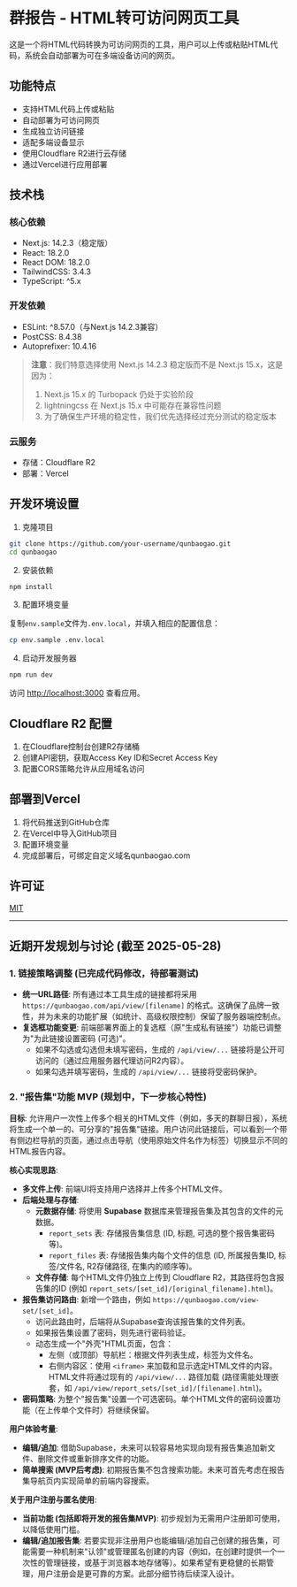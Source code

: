 # 群报告 - HTML转可访问网页工具

这是一个将HTML代码转换为可访问网页的工具，用户可以上传或粘贴HTML代码，系统会自动部署为可在多端设备访问的网页。

## 功能特点

- 支持HTML代码上传或粘贴
- 自动部署为可访问网页
- 生成独立访问链接
- 适配多端设备显示
- 使用Cloudflare R2进行云存储
- 通过Vercel进行应用部署

## 技术栈

### 核心依赖

- Next.js: 14.2.3（稳定版）
- React: 18.2.0
- React DOM: 18.2.0
- TailwindCSS: 3.4.3
- TypeScript: ^5.x

### 开发依赖

- ESLint: ^8.57.0（与Next.js 14.2.3兼容）
- PostCSS: 8.4.38
- Autoprefixer: 10.4.16

> **注意**：我们特意选择使用 Next.js 14.2.3 稳定版而不是 Next.js 15.x，这是因为：
> 1. Next.js 15.x 的 Turbopack 仍处于实验阶段
> 2. lightningcss 在 Next.js 15.x 中可能存在兼容性问题
> 3. 为了确保生产环境的稳定性，我们优先选择经过充分测试的稳定版本

### 云服务

- 存储：Cloudflare R2
- 部署：Vercel

## 开发环境设置

1. 克隆项目

```bash
git clone https://github.com/your-username/qunbaogao.git
cd qunbaogao
```

2. 安装依赖

```bash
npm install
```

3. 配置环境变量

复制`env.sample`文件为`.env.local`，并填入相应的配置信息：

```bash
cp env.sample .env.local
```

4. 启动开发服务器

```bash
npm run dev
```

访问 [http://localhost:3000](http://localhost:3000) 查看应用。

## Cloudflare R2 配置

1. 在Cloudflare控制台创建R2存储桶
2. 创建API密钥，获取Access Key ID和Secret Access Key
3. 配置CORS策略允许从应用域名访问

## 部署到Vercel

1. 将代码推送到GitHub仓库
2. 在Vercel中导入GitHub项目
3. 配置环境变量
4. 完成部署后，可绑定自定义域名qunbaogao.com

## 许可证

[MIT](LICENSE)

---

## 近期开发规划与讨论 (截至 2025-05-28)

### 1. 链接策略调整 (已完成代码修改，待部署测试)

- **统一URL路径**: 所有通过本工具生成的链接都将采用 `https://qunbaogao.com/api/view/[filename]` 的格式。这确保了品牌一致性，并为未来的功能扩展（如统计、高级权限控制）保留了服务器端控制点。
- **复选框功能变更**: 前端部署界面上的复选框（原"生成私有链接"）功能已调整为"为此链接设置密码 (可选)"。
  - 如果不勾选或勾选但未填写密码，生成的 `/api/view/...` 链接将是公开可访问的（通过应用服务器代理访问R2内容）。
  - 如果勾选并填写密码，生成的 `/api/view/...` 链接将受密码保护。

### 2. "报告集"功能 MVP (规划中，下一步核心特性)

**目标**: 允许用户一次性上传多个相关的HTML文件（例如，多天的群聊日报），系统将生成一个单一的、可分享的"报告集"链接。用户访问此链接后，可以看到一个带有侧边栏导航的页面，通过点击导航（使用原始文件名作为标签）切换显示不同的HTML报告内容。

**核心实现思路**:

- **多文件上传**: 前端UI将支持用户选择并上传多个HTML文件。
- **后端处理与存储**:
  - **元数据存储**: 将使用 **Supabase** 数据库来管理报告集及其包含的文件的元数据。
    - `report_sets` 表: 存储报告集信息 (ID, 标题, 可选的整个报告集密码等)。
    - `report_files` 表: 存储报告集内每个文件的信息 (ID, 所属报告集ID, 标签/文件名, R2存储路径, 在集内的顺序等)。
  - **文件存储**: 每个HTML文件仍独立上传到 Cloudflare R2，其路径将包含报告集的ID (例如 `report_sets/[set_id]/[original_filename].html`)。
- **报告集访问路由**: 新增一个路由，例如 `https://qunbaogao.com/view-set/[set_id]`。
  - 访问此路由时，后端将从Supabase查询该报告集的文件列表。
  - 如果报告集设置了密码，则先进行密码验证。
  - 动态生成一个"外壳"HTML页面，包含：
    - 左侧（或顶部）导航栏：根据文件列表生成，标签为文件名。
    - 右侧内容区：使用 `<iframe>` 来加载和显示选定HTML文件的内容。HTML文件将通过现有的 `/api/view/...` 路径加载 (路径需能处理嵌套，如 `/api/view/report_sets/[set_id]/[filename].html`)。
- **密码策略**: 为整个"报告集"设置一个可选密码。单个HTML文件的密码设置功能（在上传单个文件时）将继续保留。

**用户体验考量**:

- **编辑/追加**: 借助Supabase，未来可以较容易地实现向现有报告集追加新文件、删除文件或重新排序文件的功能。
- **简单搜索 (MVP后考虑)**: 初期报告集不包含搜索功能。未来可首先考虑在报告集导航页内实现简单的前端内容搜索。

**关于用户注册与匿名使用**:

- **当前功能 (包括即将开发的报告集MVP)**: 初步规划为无需用户注册即可使用，以降低使用门槛。
- **编辑/追加报告集**: 若要实现非注册用户也能编辑/追加自己创建的报告集，可能需要一种机制来"认领"或管理匿名创建的内容（例如，在创建时提供一个一次性的管理链接，或基于浏览器本地存储等）。如果希望有更稳健的长期管理，用户注册会是更可靠的方案。此部分细节待后续深入设计。
